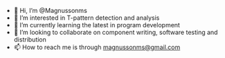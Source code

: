 - 👋 Hi, I’m @Magnussonms
- 👀 I’m interested in T-pattern detection and analysis
- 🌱 I’m currently learning the latest in program development
- 💞️ I’m looking to collaborate on component writing, software testing and distribution
- 📫 How to reach me is through magnussonms@gmail.com

<!---
Magnussonms/Magnussonms is a ✨ special ✨ repository because its `README.md` (this file) appears on your GitHub profile.
You can click the Preview link to take a look at your changes.
--->
